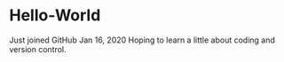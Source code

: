 # Hello-World
Just joined GitHub
Jan 16, 2020
Hoping to learn a little about coding and version control.
